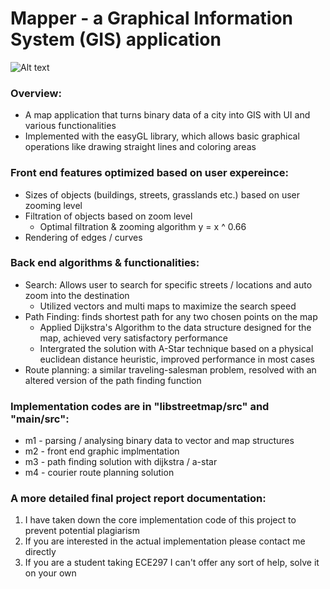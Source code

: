 # Mapper - a Graphical Information System (GIS) application

![Alt text](https://lh4.googleusercontent.com/Ra4ETdQMpxFOJwpz6OEncc8Poyu2mAXujwQhzdEeDcmBnCpA_y1O24Ejm69aisNwKiG-5ayVnWT8O5_2v94OKHwtj-RSBVkMd4Jcf3TStCQl_jqnOwNOu5hzUOYi8YYSXqVGn8v9 "Optional title")



### Overview:
  - A map application that turns binary data of a city into GIS with UI and various functionalities
  - Implemented with the easyGL library, which allows basic graphical operations like drawing straight lines and coloring areas

### Front end features optimized based on user expereince:
  - Sizes of objects (buildings, streets, grasslands etc.) based on user zooming level
  - Filtration of objects based on zoom level
      - Optimal filtration & zooming algorithm y = x ^ 0.66
  - Rendering of edges / curves
    
    
### Back end algorithms & functionalities:
  - Search: Allows user to search for specific streets / locations and auto zoom into the destination
    - Utilized vectors and multi maps to maximize the search speed
  - Path Finding: finds shortest path for any two chosen points on the map
    - Applied Dijkstra's Algorithm to the data structure designed for the map, achieved very satisfactory performance
    - Intergrated the solution with A-Star technique based on a physical euclidean distance heuristic, improved performance in most cases
  - Route planning: a similar traveling-salesman problem, resolved with an altered version of the path finding function


### Implementation codes are in "libstreetmap/src" and "main/src":
  - m1 - parsing / analysing binary data to vector and map structures
  - m2 - front end graphic implmentation
  - m3 - path finding solution with dijkstra / a-star
  - m4 - courier route planning solution



### A more detailed final project report documentation: 


1. I have taken down the core implementation code of this project to prevent potential plagiarism
2. If you are interested in the actual implementation please contact me directly
3. If you are a student taking ECE297 I can't offer any sort of help, solve it on your own
